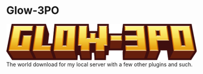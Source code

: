 # Glow-3PO
![glow3pologo](https://github.com/SuperZekes/Glow-3PO/blob/Logo/minecraft_title.png)
The world download for my local server with a few other plugins and such.
